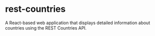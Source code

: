 # rest-countries
A React-based web application that displays detailed information about countries using the REST Countries API.
